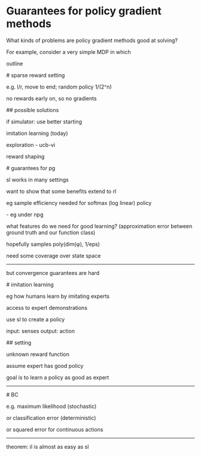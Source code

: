 # Guarantees for policy gradient methods

What kinds of problems are policy gradient methods good at solving?

For example, consider a very simple MDP in which

outline

\# sparse reward setting

e.g. l/r, move to end; random policy 1/(2\^n)

no rewards early on, so no gradients

\## possible solutions

if simulator: use better starting

imitation learning (today)

exploration - ucb-vi

reward shaping

\# guarantees for pg

sl works in many settings

want to show that some benefits extend to rl

eg sample efficiency needed for softmax (log linear) policy

\- eg under npg

what features do we need for good learning? (approximation error between
ground truth and our function class)

hopefully samples poly(dim(φ), 1/eps)

need some coverage over state space

---

but convergence guarantees are hard

\# imitation learning

eg how humans learn by imitating experts

access to expert demonstrations

use sl to create a policy

input: senses output: action

\## setting

unknown reward function

assume expert has good policy

goal is to learn a policy as good as expert

---

\# BC

e.g. maximum likelihood (stochastic)

or classification error (deterministic)

or squared error for continuous actions

---

theorem: il is almost as easy as sl
